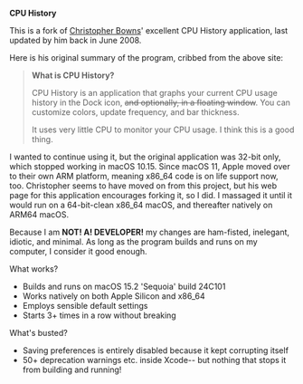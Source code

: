 **CPU History**

This is a fork of [Christopher Bowns](https://cbowns.com/cpuhistory/)' excellent CPU History application, last updated by him back in June 2008.

Here is his original summary of the program, cribbed from the above site:  

>**What is CPU History?**
>
>CPU History is an application that graphs your current CPU usage history in the Dock icon, ~~and optionally, in a floating window~~. You can customize colors, update frequency, and bar thickness.
>
>It uses very little CPU to monitor your CPU usage. I think this is a good thing. 

I wanted to continue using it, but the original application was 32-bit only, which stopped working in macOS 10.15.
Since macOS 11, Apple moved over to their own ARM platform, meaning x86_64 code is on life support now, too.
Christopher seems to have moved on from this project, but his web page for this application encourages forking it, so I did.
I massaged it until it would run on a 64-bit-clean x86_64 macOS, and thereafter natively on ARM64 macOS. 

Because I am **NOT! A! DEVELOPER!** my changes are ham-fisted, inelegant, idiotic, and minimal. As long as the program builds and runs on my computer, I consider it good enough. 

What works?
- Builds and runs on macOS 15.2 'Sequoia' build 24C101
- Works natively on both Apple Silicon and x86_64
- Employs sensible default settings
- Starts 3+ times in a row without breaking

What's busted?
- Saving preferences is entirely disabled because it kept corrupting itself
- 50+ deprecation warnings etc. inside Xcode-- but nothing that stops it from building and running!
